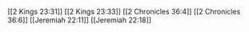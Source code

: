 [[2 Kings 23:31]]
[[2 Kings 23:33]]
[[2 Chronicles 36:4]]
[[2 Chronicles 36:6]]
[[Jeremiah 22:11]]
[[Jeremiah 22:18]]
